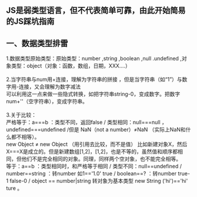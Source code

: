  JS是弱类型语言，但不代表简单可靠，由此开始简易的JS踩坑指南
 ------
 一、数据类型排雷
 -----
 1.数据类型原始类型：原始类型：number ,string ,boolean ,null .undefined ,对象类型：object（对象：函数，数组，日期，XXX....）<br/><br/>
 2.当字符串与num用+连接，理解为字符串的拼接 ，但是当字符串（如“1”）与数字用-连接，又会理解为数字减法 <br/>
   可以利用这一点来做一些隐式转换，如把字符串string-0，变成数字。把数字num+''（空字符串），变成字符串。<br/><br/>
 3.关于比较：<br/>
   严格等于：a===b ：类型不同，返回false / 类型相同：null===null ，undefined===undefined /但是 NaN（not a number）≠NaN （实际上NaN和什么都不相等）。<br/>
            new Object ≠ new Object （用引用去比较，而不是值） 比如新建对象X，然后X===X是成立的。但是新建数组[1,2]，[1,2]，也是不等的，虽然值和顺序都相同，但他们不是完全相同的对象。同理，同样两个空对象，也不能完全相等。<br/>
   等于：a==b ：类型相同时，和严格等于相同 / 类型不同：null==undefined / number==string ：转number 如1=='1.0' true / boolean==? ：转number true-1 false-0 / object == number|string 转对象为基本类型 new String ('hi')=='hi' ture 。<br/>
   
